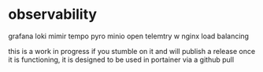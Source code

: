 # observability
grafana loki mimir tempo pyro minio open telemtry w nginx load balancing

this is a work in progress if you stumble on it and will publish a release once it is functioning, it is designed to be used in portainer via a github pull
